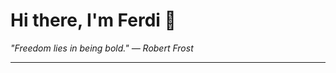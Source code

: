 <h1>Hi there, I'm Ferdi 👋</h1>

<p><em>
  "Freedom lies in being bold." — Robert Frost
</em></p>

---
